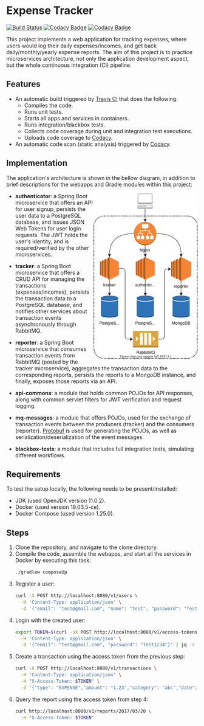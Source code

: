 # Expense Tracker

[![Build Status](https://travis-ci.org/bishoybassem/expense-tracker.svg?branch=master)](https://travis-ci.org/bishoybassem/expense-tracker)
[![Codacy Badge](https://api.codacy.com/project/badge/Grade/31f708e31a814508ae405fb02c9acba2)](https://www.codacy.com/app/bishoybassem/expense-tracker?utm_source=github.com&amp;utm_medium=referral&amp;utm_content=bishoybassem/expense-tracker&amp;utm_campaign=Badge_Grade)
[![Codacy Badge](https://api.codacy.com/project/badge/Coverage/31f708e31a814508ae405fb02c9acba2)](https://www.codacy.com/app/bishoybassem/expense-tracker?utm_source=github.com&amp;utm_medium=referral&amp;utm_content=bishoybassem/expense-tracker&amp;utm_campaign=Badge_Coverage)

This project implements a web application for tracking expenses, where users would log their daily expenses/incomes, and get back daily/monthly/yearly expense reports. The aim of this project is to practice microservices architecture, not only the application development aspect, but the whole continuous integration (CI) pipeline. 

## Features
* An automatic build triggered by [Travis CI](https://travis-ci.org/bishoybassem/expense-tracker) that does the following:
  * Compiles the code.
  * Runs unit tests.
  * Starts all apps and services in containers.
  * Runs integration/blackbox tests.
  * Collects code coverage during unit and integration test executions.
  * Uploads code coverage to [Codacy](https://app.codacy.com/project/bishoybassem/expense-tracker/dashboard).
* An automatic code scan (static analysis) triggered by [Codacy](https://app.codacy.com/project/bishoybassem/expense-tracker/dashboard).

## Implementation

The application's architecture is shown in the bellow diagram, in addition to brief descriptions for the webapps and Gradle modules within this project:

<img align="right" width="275" src="diagram.svg"/>

* __authenticator__: a Spring Boot microservice that offers an API for user signup, persists the user data to a PostgreSQL database, and issues JSON Web Tokens for user login requests. The JWT holds the user's identity, and is required/verified by the other microservices.
  
* __tracker__: a Spring Boot microservice that offers a CRUD API for managing the transactions (expenses/incomes), persists the transaction data to a PostgreSQL database, and notifies other services about transaction events asynchronously through RabbitMQ.

* __reporter__: a Spring Boot microservice that consumes transaction events from RabbitMQ (posted by the tracker microservice), aggregates the transaction data to the corresponding reports, persists the reports to a MongoDB instance, and finally, exposes those reports via an API.

* __api-commons__: a module that holds common POJOs for API responses, along with common servlet filters for JWT verification and request logging.    

* __mq-messages__: a module that offers POJOs, used for the exchange of transaction events between the producers (tracker) and the consumers (reporter).
[Protobuf](https://developers.google.com/protocol-buffers) is used for generating the POJOs, as well as serialization/deserialization of the event messages.

* __blackbox-tests__: a module that includes full integration tests, simulating different workflows.

## Requirements
To test the setup locally, the following needs to be present/installed:
* JDK (used OpenJDK version 11.0.2).
* Docker (used version 19.03.5-ce).
* Docker Compose (used version 1.25.0).

## Steps
1. Clone the repository, and navigate to the clone directory.
2. Compile the code, assemble the webapps, and start all the services in Docker by executing this task:
   ```bash
   ./gradlew composeUp
   ```
3. Register a user:
   ```bash
   curl -X POST http://localhost:8080/v1/users \
     -H 'Content-Type: application/json' \
     -d '{"email": "test@gmail.com", "name": "test", "password": "Test1234"}'
   ```
4. Login with the created user:
   ```bash
   export TOKEN=$(curl -sX POST http://localhost:8080/v1/access-tokens \
     -H 'Content-Type: application/json' \
     -d '{"email": "test@gmail.com", "password": "Test1234"}' | jq -r .token)
   ```
5. Create a transaction using the access token from the previous step:
   ```bash
   curl -X POST http://localhost:8080/v1/transactions \
     -H 'Content-Type: application/json' \
     -H "X-Access-Token: $TOKEN" \
     -d '{"type": "EXPENSE","amount": "1.23","category": "abc","date": "2017/03/20","comment": "xyz"}'
   ```
6. Query the report using the access token from step 4:
   ```bash
   curl http://localhost:8080/v1/reports/2017/03/20 \
     -H "X-Access-Token: $TOKEN"
   ```